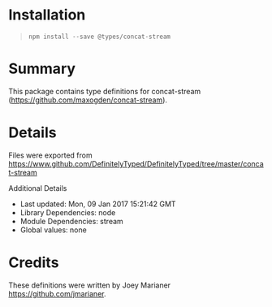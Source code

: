 # Installation
> `npm install --save @types/concat-stream`

# Summary
This package contains type definitions for concat-stream (https://github.com/maxogden/concat-stream).

# Details
Files were exported from https://www.github.com/DefinitelyTyped/DefinitelyTyped/tree/master/concat-stream

Additional Details
 * Last updated: Mon, 09 Jan 2017 15:21:42 GMT
 * Library Dependencies: node
 * Module Dependencies: stream
 * Global values: none

# Credits
These definitions were written by Joey Marianer <https://github.com/jmarianer>.
